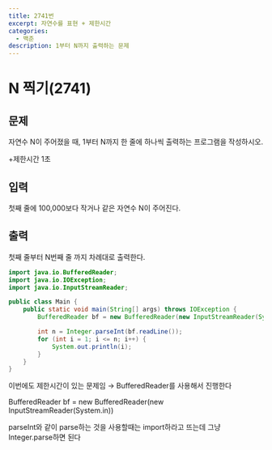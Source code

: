 ```yaml
---
title: 2741번
excerpt: 자연수를 표현 + 제한시간
categories:
  - 백준
description: 1부터 N까지 출력하는 문제
---
```


# N 찍기\(2741\)

## 문제

자연수 N이 주어졌을 때, 1부터 N까지 한 줄에 하나씩 출력하는 프로그램을 작성하시오.

+제한시간 1초

## 입력

첫째 줄에 100,000보다 작거나 같은 자연수 N이 주어진다.

## 출력

첫째 줄부터 N번째 줄 까지 차례대로 출력한다.

```java
import java.io.BufferedReader;
import java.io.IOException;
import java.io.InputStreamReader;

public class Main {
    public static void main(String[] args) throws IOException {
        BufferedReader bf = new BufferedReader(new InputStreamReader(System.in));

        int n = Integer.parseInt(bf.readLine());
        for (int i = 1; i <= n; i++) {
            System.out.println(i);
        }
    }
}
```

이번에도 제한시간이 있는 문제임 → BufferedReader를 사용해서 진행한다

BufferedReader bf = new BufferedReader\(new InputStreamReader\(System.in\)\)

parseInt와 같이 parse하는 것을 사용할때는 import하라고 뜨는데 그냥 Integer.parse하면 된다

